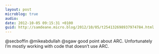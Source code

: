 ```yaml
---
layout: post
microblog: true
audio: 
date: 2012-10-05 09:15:31 +0100
guid: http://samdeane.micro.blog/2012/10/05/t254132698937974784.html
---
```

@secboffin @mikeabdullah @sgaw good point about ARC. Unfortunately I’m mostly working with code that doesn’t use ARC.
